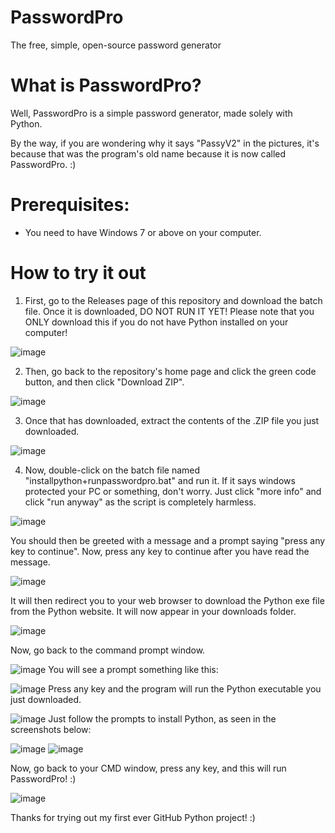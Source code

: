 # PasswordPro
The free, simple, open-source password generator

# What is PasswordPro?
Well, PasswordPro is a simple password generator, made solely with Python.

By the way, if you are wondering why it says "PassyV2" in the pictures, it's because that was the program's old name because it is now called PasswordPro. :)

# Prerequisites:
- You need to have Windows 7 or above on your computer.

# How to try it out

1) First, go to the Releases page of this repository and download the batch file. Once it is downloaded, DO NOT RUN IT YET! Please note that you ONLY download this if you do not have Python installed on your computer!

![image](https://user-images.githubusercontent.com/77698398/119259617-f4ce1f80-bbc6-11eb-8a01-b5e3d388cab5.png)

2) Then, go back to the repository's home page and click the green code button, and then click "Download ZIP".

![image](https://user-images.githubusercontent.com/77698398/119259721-6f973a80-bbc7-11eb-8c96-0e505d8becc1.png)

3) Once that has downloaded, extract the contents of the .ZIP file you just downloaded.

![image](https://user-images.githubusercontent.com/77698398/119259880-33b0a500-bbc8-11eb-8f19-baf7e83ad078.png)

4) Now, double-click on the batch file named "installpython+runpasswordpro.bat" and run it. If it says windows protected your PC or something, don't worry. Just click "more info" and click "run anyway" as the script is completely harmless.

![image](https://user-images.githubusercontent.com/77698398/119260076-0a444900-bbc9-11eb-9a29-fdb48c4cc161.png)

You should then be greeted with a message and a prompt saying "press any key to continue". Now, press any key to continue after you have read the message.

![image](https://user-images.githubusercontent.com/77698398/119260095-2811ae00-bbc9-11eb-9e92-e451cf303cd0.png)

It will then redirect you to your web browser to download the Python exe file from the Python website. It will now appear in your downloads folder.

![image](https://user-images.githubusercontent.com/77698398/119260181-8e96cc00-bbc9-11eb-85d6-d82045c3adb0.png)

Now, go back to the command prompt window.

![image](https://user-images.githubusercontent.com/77698398/119260195-a3735f80-bbc9-11eb-909b-2bf6733ca992.png)
You will see a prompt something like this:

![image](https://user-images.githubusercontent.com/77698398/119260215-bbe37a00-bbc9-11eb-93f7-d29636607ff1.png)
Press any key and the program will run the Python executable you just downloaded.

![image](https://user-images.githubusercontent.com/77698398/119260248-e46b7400-bbc9-11eb-9ffc-c9b28ce97b2f.png)
Just follow the prompts to install Python, as seen in the screenshots below:

![image](https://user-images.githubusercontent.com/77698398/119260266-0107ac00-bbca-11eb-93eb-a24cdffd7ee8.png)
![image](https://user-images.githubusercontent.com/77698398/119260339-4a57fb80-bbca-11eb-9b5f-3ba0a48e3a58.png)

Now, go back to your CMD window, press any key, and this will run PasswordPro! :)

![image](https://user-images.githubusercontent.com/77698398/119260364-665b9d00-bbca-11eb-9f7d-bd593710d8ec.png)

Thanks for trying out my first ever GitHub Python project! :)


